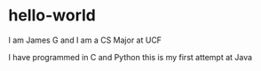 # hello-world

I am James G and I am a CS Major at UCF

I have programmed in C and Python this is my first attempt at Java
